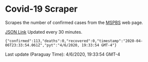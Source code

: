 # Covid-19 Scraper

Scrapes the number of confirmed cases from the [MSPBS](https://www.mspbs.gov.py/covid-19.php) web page.

[JSON Link](https://jmayalag.github.io/covid19-scrape/cases.json)
Updated every 30 minutes.
```
{"confirmed":113,"deaths":0,"recovered":0,"timestamp":"2020-04-06T23:33:54.061Z","pyt":"4/6/2020, 19:33:54 GMT-4"}
```
Last update (Paraguay Time): 4/6/2020, 19:33:54 GMT-4